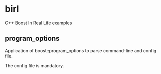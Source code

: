 # birl
C++ Boost In Real Life examples

## program_options

Application of boost::program_options to parse command-line and config file. 

The config file is mandatory.
